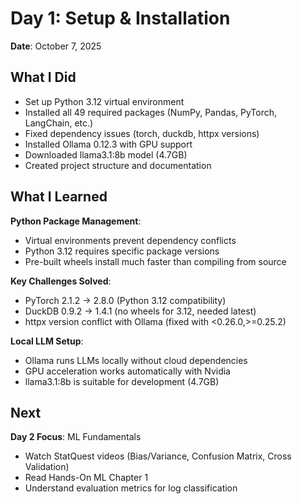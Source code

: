 # Day 1: Setup & Installation

**Date**: October 7, 2025

## What I Did

- Set up Python 3.12 virtual environment
- Installed all 49 required packages (NumPy, Pandas, PyTorch, LangChain, etc.)
- Fixed dependency issues (torch, duckdb, httpx versions)
- Installed Ollama 0.12.3 with GPU support
- Downloaded llama3.1:8b model (4.7GB)
- Created project structure and documentation

## What I Learned

**Python Package Management**:
- Virtual environments prevent dependency conflicts
- Python 3.12 requires specific package versions
- Pre-built wheels install much faster than compiling from source

**Key Challenges Solved**:
- PyTorch 2.1.2 → 2.8.0 (Python 3.12 compatibility)
- DuckDB 0.9.2 → 1.4.1 (no wheels for 3.12, needed latest)
- httpx version conflict with Ollama (fixed with <0.26.0,>=0.25.2)

**Local LLM Setup**:
- Ollama runs LLMs locally without cloud dependencies
- GPU acceleration works automatically with Nvidia
- llama3.1:8b is suitable for development (4.7GB)

## Next

**Day 2 Focus**: ML Fundamentals
- Watch StatQuest videos (Bias/Variance, Confusion Matrix, Cross Validation)
- Read Hands-On ML Chapter 1
- Understand evaluation metrics for log classification
